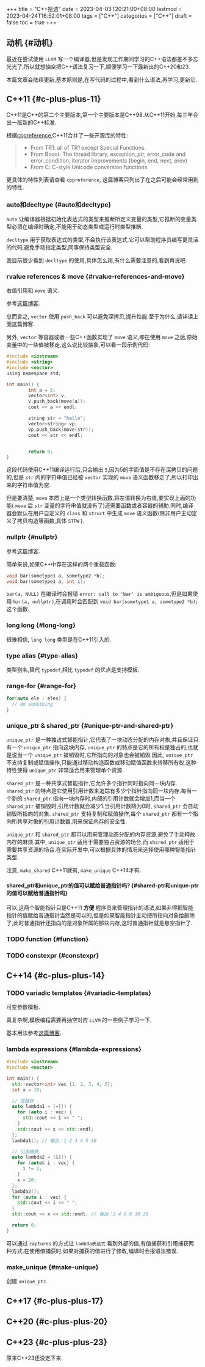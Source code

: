 +++
title = "C++拾遗"
date = 2023-04-03T20:21:00+08:00
lastmod = 2023-04-24T16:52:01+08:00
tags = ["C++"]
categories = ["C++"]
draft = false
toc = true
+++

## 动机 {#动机}

最近在尝试使用 `LLVM` 写一个编译器,但是发现工作期间学习的C++语法都差不多忘光光了,所以就想抽空把C++语法复习一下,顺便学习一下最新出的C++20和23.

本篇文章会陆续更新,基本原则是,在写代码的过程中,看到什么语法,再学习,更新它.


## C++11 {#c-plus-plus-11}

C++11是C++的第二个主要版本,第一个主要版本是C++98.从C++11开始,每三年会出一版新的C++标准.

根据[cppreference](https://en.cppreference.com/w/cpp/11),C++11合并了一些开源库的特性:

> -   From TR1: all of TR1 except Special Functions.
> -   From Boost: The thread library, exception_ptr, error_code and error_condition, iterator improvements (begin, end, next, prev)
> -   From C: C-style Unicode conversion functions

更具体的特性列表请查看 `cppreference`, 这篇博客只列出了在之后可能会经常用到的特性.


### auto和decltype {#auto和decltype}

`auto` 让编译器根据初始化表达式的类型来推断所定义变量的类型,它推断的变量类型必须在编译时确定,不能用于动态类型或运行时类型推断.

`decltype` 用于获取表达式的类型,不会执行该表达式.它可以帮助程序员编写更灵活的代码,避免手动指定类型,同事保持类型安全.

我目前很少看到 `decltype` 的使用,具体怎么用,有什么需要注意的,看到再说吧.


### rvalue references &amp; move {#rvalue-references-and-move}

右值引用和 `move` 语义.

参考[这篇博客](https://zhuanlan.zhihu.com/p/335994370).

总而言之, `vector` 使用 `push_back` 可以避免深拷贝,提升性能.至于为什么,请详读上面这篇博客.

另外, `vector` 等容器或者一些C++函数实现了 `move` 语义,即在使用 `move` 之后,原始变量中的一些值被移走,这么说比较抽象,可以看一段示例代码:

```c
#include <iostream>
#include <string>
#include <vector>
using namespace std;

int main() {
        int a = 5;
        vector<int> v;
        v.push_back(move(a));
        cout << a << endl;

        string str = "hello";
        vector<string> vp;
        vp.push_back(move(str));
        cout << str << endl;


        return 0;
}
```

这段代码使用C++11编译运行后,只会输出 `5`,因为5的字面值是不存在深拷贝的问题的,但是 `str` 内的字符串值已经被 `vector` 实现的 `move` 语义函数移走了,所以打印出来的字符串值为空.

但是要清楚, `move` 本质上是一个类型转换函数,将左值转换为右值,要实现上面的功能( `move` 后 `str` 变量的字符串值就没有了)还需要函数或者容器的辅助.同时,编译器会默认在用户自定义的 `class` 和 `struct` 中生成 `move` 语义函数(除非用户主动定义了拷贝构造等函数,具体 `STFW` ).


### nullptr {#nullptr}

参考[这篇博客](https://www.cnblogs.com/porter/p/3611718.html).

简单来说,如果C++中存在这样的两个重载函数:

```c++
void bar(sometype1 a, sometype2 *b);
void bar(sometype1 a, int i);
```

`bar(a, NULL)` 在编译时会报错 `error: call to 'bar' is ambiguous`,但是如果使用 `bar(a, nullptr)`,在调用时会匹配到 `void bar(sometype1 a, sometype2 *b);` 这个函数.


### long long {#long-long}

很难相信, `long long` 类型是在C++11引入的.


### type alias {#type-alias}

类型别名,替代 `typedef`,相比 `typedef` 的优点是支持模板.


### range-for {#range-for}

```c++
for(auto ele : eles) {
  // do something
}
```


### unique_ptr &amp; shared_ptr {#unique-ptr-and-shared-ptr}

`unique_ptr` 是一种独占式智能指针,它代表了一块动态分配的内存对象,并且保证只有一个 `unique_ptr` 指向这块内存, `unique_ptr` 的特点是它的所有权是独占的,也就是说当一个 `unique_ptr` 被销毁时,它所指向的对象也会被销毁.因此, `unique_ptr` 不支持复制或赋值操作,只能通过移动构造函数或移动赋值函数来转移所有权.这种特性使得 `unique_ptr` 非常适合用来管理单个资源.

`shared_ptr` 是一种共享式智能指针,它允许多个指针同时指向同一块内存. `shared_ptr` 的特点是它使用引用计数来追踪有多少个指针指向同一块内存.每当一个新的 `shared_ptr` 指向一块内存时,内部的引用计数就会增加1,而当一个 `shared_ptr` 被销毁时,引用计数就会减少1.当引用计数降为0时, `shared_ptr` 会自动销毁所指向的对象. `shared_ptr` 支持复制和赋值操作,每个 `shared_ptr` 都有一个指向所共享对象的引用计数器,用来保证内存的安全性.

`unique_ptr` 和 `shared_ptr` 都可以用来管理动态分配的内存资源,避免了手动释放内存的麻烦.其中, `unique_ptr` 适用于需要独占资源的场合,而 `shared_ptr` 适用于需要共享资源的场合.在实际开发中,可以根据具体的情况来选择使用哪种智能指针类型.

注意, `make_shared` C++11就有, `make_unique` C++14才有.


#### shared_ptr和unique_ptr的值可以赋给普通指针吗? {#shared-ptr和unique-ptr的值可以赋给普通指针吗}

可以,这两个智能指针只是C++11 **方便** 程序员来管理指针的语法,如果非得把智能指针的值赋给普通指针当然是可以的,但是如果智能指针主动把所指向对象给删除了,此时普通指针还指向的是对象所属的那块内存,这时普通指针就是悬空指针了.


### <span class="org-todo todo TODO">TODO</span> function {#function}


### <span class="org-todo todo TODO">TODO</span> constexpr {#constexpr}


## C++14 {#c-plus-plus-14}


### <span class="org-todo todo TODO">TODO</span> variadic templates {#variadic-templates}

可变参数模板.

真复杂啊,模板编程需要再抽空对应 `LLVM` 的一些例子学习一下.

基本用法参考[这篇博客](https://zhuanlan.zhihu.com/p/149405532).


### lambda expressions {#lambda-expressions}

```c++
#include <iostream>
#include <vector>

int main() {
  std::vector<int> vec {1, 2, 3, 4, 5};
  int x = 10;

  // 值捕获
  auto lambda1 = [=]() {
    for (auto i : vec) {
      std::cout << i << " ";
    }
    std::cout << x << std::endl;
  };
  lambda1(); // 输出：1 2 3 4 5 10

  // 引用捕获
  auto lambda2 = [&]() {
    for (auto& i : vec) {
      i *= 2;
    }
    x = 20;
  };
  lambda2();
  for (auto i : vec) {
    std::cout << i << " ";
  }
  std::cout << x << std::endl; // 输出：2 4 6 8 10 20

  return 0;
}
```

可以通过 `captures` 的方式让 `lambda表达式` 看到外部的值,有值捕获和引用捕获两种方式.在使用值捕获时,如果对捕获的值进行了修改,编译时会报语法错误.


### make_unique {#make-unique}

创建 `unique_ptr`.


## C++17 {#c-plus-plus-17}


## C++20 {#c-plus-plus-20}


## C++23 {#c-plus-plus-23}

原来C++23还没定下来.
